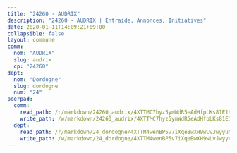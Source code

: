 ```yaml
---
title: "24260 - AUDRIX"
description: "24260 - AUDRIX | Entraide, Annonces, Initiatives"
date: 2020-01-11T14:09:21+09:00
collapsible: false
layout: commune
comm:
  nom: "AUDRIX"
  slug: audrix
  cp: "24260"
dept:
  nom: "Dordogne"
  slug: dordogne
  num: "24"
peerpad:
  comm:
    read_path: /r/markdown/24260_audrix/4XTTMC7hyz5ymWdR5eAdHfpLKs81E1HgZVFSdFRtxcgjjDXAV
    write_path: /w/markdown/24260_audrix/4XTTMC7hyz5ymWdR5eAdHfpLKs81E1HgZVFSdFRtxcgjjDXAV-K3TgUiUjFsENpR3E4rGRWyZtZcSmFDGiMpyKNyNZxNgrufJQmDyv14K7SaTCCJvq12sem5BoFozcRv6ZVKBAPXJP8X4eNGnNX51YMdr4wHb8Uw5sjFw619jWoiZbj6h6Umnjz1FB
  dept:
    read_path: /r/markdown/24_dordogne/4XTTM4wenBP5v7iXqeBwXH9wLvJwyyuNKzLxRyGzSZXmCuzgg
    write_path: /w/markdown/24_dordogne/4XTTM4wenBP5v7iXqeBwXH9wLvJwyyuNKzLxRyGzSZXmCuzgg-K3TgUusQQUSAmJPXozCTSBeqjqksxkVWGVxtHwEFrs5RuocQr8weKG2oQg7MVeg2F9Hhv7ggtBiBU8D9pdXEPa9M67VU3BzgAG9BCtQw3VY3Xcxk2YSegk3iUXMkpicGxxJr7mWp
---
```


